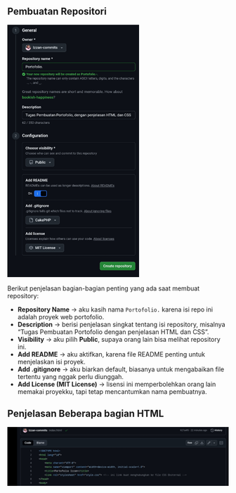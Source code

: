 ## Pembuatan Repositori 
<img src="1761367426615.jpg" alt="Foto Lif" width="300">

Berikut penjelasan bagian-bagian penting yang ada saat membuat repository:

- **Repository Name** → aku kasih nama `Portofolio.` karena isi repo ini adalah proyek web portofolio.
- **Description** → berisi penjelasan singkat tentang isi repository, misalnya “Tugas Pembuatan Portofolio dengan penjelasan HTML dan CSS”.
- **Visibility** → aku pilih **Public**, supaya orang lain bisa melihat repository ini.
- **Add README** → aku aktifkan, karena file README penting untuk menjelaskan isi proyek.
- **Add .gitignore** → aku biarkan default, biasanya untuk mengabaikan file tertentu yang nggak perlu diunggah.
- **Add License (MIT License)** → lisensi ini memperbolehkan orang lain memakai proyekku, tapi tetap mencantumkan nama pembuatnya.

## Penjelasan Beberapa bagian HTML

<img src="1761368300484.jpg" alt="Foto Lif" width="800">
